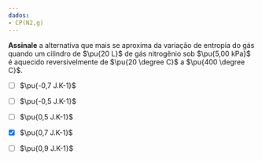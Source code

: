 ```yaml
---
dados:
- CP(N2,g)
---
```

**Assinale** a alternativa que mais se aproxima da variação de entropia do gás quando um cilindro de $\pu{20 L}$ de gás nitrogênio sob $\pu{5,00 kPa}$ é aquecido reversivelmente de $\pu{20 \degree C}$ a $\pu{400 \degree C}$.

 - [ ] $\pu{-0,7 J.K-1}$
 - [ ] $\pu{-0,5 J.K-1}$
 - [ ] $\pu{0,5 J.K-1}$
 - [x] $\pu{0,7 J.K-1}$
 - [ ] $\pu{0,9 J.K-1}$

